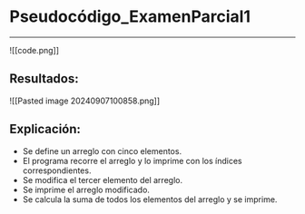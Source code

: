 # **Pseudocódigo_ExamenParcial1**

---
![[code.png]]


## **Resultados:**

![[Pasted image 20240907100858.png]]
## **Explicación:**

- Se define un arreglo con cinco elementos.
- El programa recorre el arreglo y lo imprime con los índices correspondientes.
- Se modifica el tercer elemento del arreglo.
- Se imprime el arreglo modificado.
- Se calcula la suma de todos los elementos del arreglo y se imprime.
